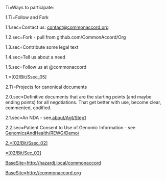 Ti=Ways to participate:

1.Ti=Follow and Fork

1.1.sec=Contact us: contact@commonaccord.org

1.2.sec=Fork - pull from github.com/CommonAccord/Org

1.3.sec=Contribute some legal text

1.4.sec=Tell us about a need

1.5.sec=Follow us at @commonaccord

1.=[02/Bit/Ssec_05]


2.Ti=Projects for canonical documents

2.0.sec=Definitive documents that are the starting points (and maybe ending points) for all negotiations.   That get better with use, become clear, commented, codified.
 
2.1.sec=An NDA - see<u> <a href="{BaseSite}/index.php?action=source&file=/about/Agt/Step1">about/Agt/Step1</a></u>

2.2.sec=Patient Consent to Use of Genomic Information - see<u> <a href="{BaseSite}/index.php?action=list&file=GenomicsAndHealth/REWG/Demo/">GenomicsAndHealth/REWG/Demo/</a>

2.=[02/Bit/Ssec_02]

=[02/Bit/Sec_02]


BaseSite=http://hazardj.local/commonaccord
  
BaseSite=http://commonaccord.org